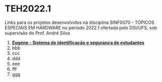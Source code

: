 # TEH2022.1

Links para os projetos desenvolvidos na disciplina SINF0070 - TÓPICOS ESPECIAIS EM HARDWARE no período 2022.1 ofertada pelo DSI/UFS, sob supervisão do Prof. André Silva

1. **[Eugene - Sistema de identificação e segurança de estudantes](https://github.com/Sinu-Tech/Eugene)**
2. bbb
3. ccc
4. ddd
5. eee
6. fff
7. ggg
